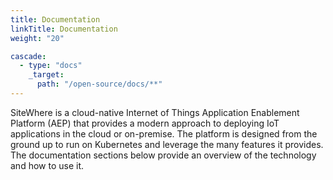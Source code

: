 ```yaml
---
title: Documentation
linkTitle: Documentation
weight: "20"

cascade:
  - type: "docs"
    _target:
      path: "/open-source/docs/**"
---
```


SiteWhere is a cloud-native Internet of Things Application Enablement Platform (AEP) that provides a modern approach to deploying IoT applications in the cloud or on-premise. The platform is designed from the ground up to run on Kubernetes and leverage the many features it provides. The documentation sections below provide an overview of the technology and how to use it.
